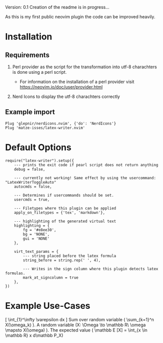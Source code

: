 Version: 0.1
Creation of the readme is in progress...

As this is my first public neovim plugin the code can be improved heavily.


# Installation
## Requirements

1. Perl provider as the script for the transformation into utf-8 charachters is done using a perl script.
    - For information on the installation of a perl provider visit https://neovim.io/doc/user/provider.html

2. Nerd Icons to display the utf-8 charachters correctly

## Example import
```
Plug 'glepnir/nerdicons.nvim', {'do': 'NerdIcons'}
Plug 'matze-isses/latex-writer.nvim'
```

    

# Default Options 

```
require("latex-writer").setup({
    --- prints the exit code if pearl script does not return anything
    debug = false,

    --- currently not working! Same effect by using the usercommand: "LatexWriterToggleAuto"
    autocmds = false,

    --- Determines if usercommands should be set.
    usercmds = true,

    --- Filetypes where this plugin can be applied
    apply_on_filetypes = {'tex', 'markdown'},

    --- highlighting of the generated virtual text
    highlighting = {
        fg = '#e8ee30',
        bg = 'NONE',
        gui = 'NONE'
    },

    virt_text_params = {
        --- string placed before the latex formula
        string_before = string.rep(' ', 4),

        --- Writes in the sign column where this plugin detects latex formulas.
        mark_at_signcolumn = true
    },
})
```


# Example Use-Cases

\[
    \int_{1}^\infty \varepsilon dx
\]
Sum over random variable \( \sum_{k=1}^n X(\omega_k) \). A random variable \(X: \Omega \to \mathbb R\\ \omega \mapsto X(\omega) \). 
The expected value \( \mathbb E [X] = \int_{x \in \mathbb R} x d\mathbb P_X\)

